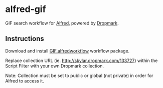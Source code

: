 alfred-gif
==========

GIF search workflow for [Alfred](http://www.alfredapp.com), powered by [Dropmark](http://dropmark.com).


Instructions
------------

Download and install [GIF.alfredworkflow](https://github.com/Dropmark/alfred-gif/releases/download/v0.8/GIF.alfredworkflow) workflow package.

Replace collection URL (ie. http://skylar.dropmark.com/133727) within the Script Filter with your own Dropmark collection. 

Note: Collection must be set to public or global (not private) in order for Alfred to access it.
